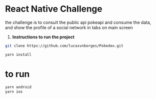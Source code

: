 # React Native Challenge

the challenge is to consult the public api pokeapi and consume the data, and show the profile of a social network in tabs on main screen

1. **Instructions to run the project**

  ```bash
  git clone https://github.com/lucasvnborges/Pokedex.git
  ```

   ```bash
   yarn install
   ```
   # to run
  ```bash
  yarn android
  yarn ios
  ````
